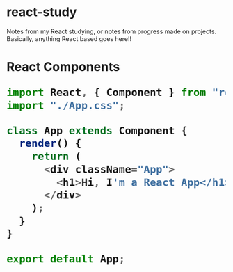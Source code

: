 # react-study
Notes from my React studying, or notes from progress made on projects. Basically, anything React based goes here!!

<h1>React Components</h>

```JavaScript
import React, { Component } from "react";
import "./App.css";

class App extends Component {
  render() {
    return (
      <div className="App">
        <h1>Hi, I'm a React App</h1>
      </div>
    );
  }
}

export default App;
``` 





